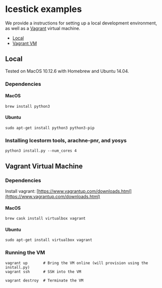 # Icestick examples
We provide a instructions for setting up a local development environment, as
well as a [Vagrant](https://www.vagrantup.com/) virtual machine.

* [Local](https://github.com/phanrahan/magma/tree/master/notebooks/icestick#local)
* [Vagrant VM](https://github.com/phanrahan/magma/tree/master/notebooks/icestick#vagrant-virtual-machine)

## Local
Tested on MacOS 10.12.6 with Homebrew and Ubuntu 14.04.
### Dependencies
#### MacOS
```
brew install python3
```

#### Ubuntu
```
sudo apt-get install python3 python3-pip
```

### Installing Icestorm tools, arachne-pnr, and yosys
```
python3 install.py --num_cores 4
```

## Vagrant Virtual Machine

### Dependencies
Install vagrant:
[https://www.vagrantup.com/downloads.html](https://www.vagrantup.com/downloads.html)

#### MacOS
```
brew cask install virtualbox vagrant
```

#### Ubuntu
```
sudo apt-get install virtualbox vagrant
```

### Running the VM
```
vagrant up       # Bring the VM online (will provision using the install.py)
vagrant ssh      # SSH into the VM
```

```
vagrant destroy  # Terminate the VM
```
